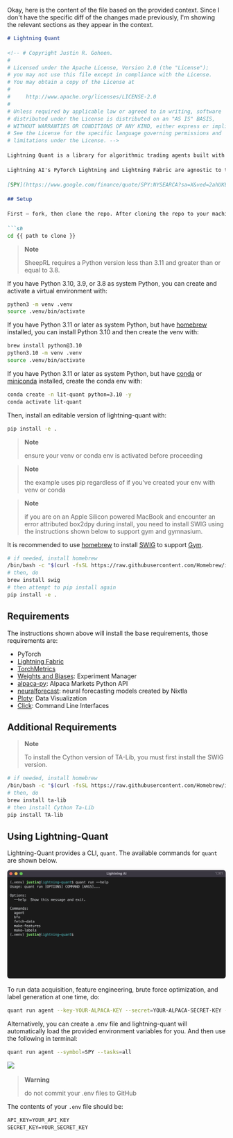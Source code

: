 


          
Okay, here is the content of the <mcfile name="README.md" path="/Users/cheencheen/Downloads/light-quant-main/README.md"></mcfile> file based on the provided context. Since I don't have the specific diff of the changes made previously, I'm showing the relevant sections as they appear in the context.

```markdown:/Users/cheencheen/Downloads/light-quant-main/README.md
# Lightning Quant

<!-- # Copyright Justin R. Goheen.
#
# Licensed under the Apache License, Version 2.0 (the "License");
# you may not use this file except in compliance with the License.
# You may obtain a copy of the License at
#
#     http://www.apache.org/licenses/LICENSE-2.0
#
# Unless required by applicable law or agreed to in writing, software
# distributed under the License is distributed on an "AS IS" BASIS,
# WITHOUT WARRANTIES OR CONDITIONS OF ANY KIND, either express or implied.
# See the License for the specific language governing permissions and
# limitations under the License. -->

Lightning Quant is a library for algorithmic trading agents built with [Lightning AI](https://lightning.ai/) ecosystem projects Nixtla's [neuralforecast](https://github.com/Nixtla/neuralforecast) and Eclectic Sheep's [SheepRL](https://github.com/Eclectic-Sheep/sheeprl). [Alpaca Markets](https://alpaca.markets/) is used to fetch the historical data for the exercise.

Lightning AI's PyTorch Lightning and Lightning Fabric are agnostic to the market broker and data source. One needs only to acquire and preprocess the desired market data and then construct the requisite PyTorch DataLoaders and LightningDataModule for the PyTorch Lightning Trainer or Lightning Fabric training loop that will be used with the bespoke PyTorch model, a SheepRL algorithm, or a neuralforecast model.

[SPY](https://www.google.com/finance/quote/SPY:NYSEARCA?sa=X&ved=2ahUKEwjQ-MKp5az_AhV2mYQIHXfxCu4Q3ecFegQIJRAX) (S&P 500) is used in examples.

## Setup

First – fork, then clone the repo. After cloning the repo to your machine, do the following in terminal to navigate to your clone:

```sh
cd {{ path to clone }}
```

> **Note**
>
> SheepRL requires a Python version less than 3.11 and greater than or equal to 3.8.

If you have Python 3.10, 3.9, or 3.8 as system Python, you can create and activate a virtual environment with:

```sh
python3 -m venv .venv
source .venv/bin/activate
```

If you have Python 3.11 or later as system Python, but have [homebrew](https://brew.sh/) installed, you can install Python 3.10 and then create the venv with:

```sh
brew install python@3.10
python3.10 -m venv .venv
source .venv/bin/activate
```

If you have Python 3.11 or later as system Python, but have [conda](https://docs.conda.io/en/latest/) or [miniconda](https://docs.conda.io/en/latest/miniconda.html) installed, create the conda env with:

```sh
conda create -n lit-quant python=3.10 -y
conda activate lit-quant
```

Then, install an editable version of lightning-quant with:

```sh
pip install -e .
```

> **Note**
>
> ensure your venv or conda env is activated before proceeding

> **Note**
>
> the example uses pip regardless of if you've created your env with venv or conda

> **Note**
>
> if you are on an Apple Silicon powered MacBook and encounter an error attributed box2dpy during install, you need to install SWIG using the instructions shown below to support gym and gymnasium.

It is recommended to use [homebrew](https://brew.sh/) to install [SWIG](https://formulae.brew.sh/formula/swig) to support [Gym](https://github.com/openai/gym).

```sh
# if needed, install homebrew
/bin/bash -c "$(curl -fsSL https://raw.githubusercontent.com/Homebrew/install/HEAD/install.sh)"
# then, do
brew install swig
# then attempt to pip install again
pip install -e .
```

## Requirements

The instructions shown above will install the base requirements, those requirements are:

- PyTorch
- [Lightning Fabric](https://lightning.ai/docs/fabric/stable/)
- [TorchMetrics](https://torchmetrics.readthedocs.io/en/stable/)
- [Weights and Biases](https://docs.wandb.ai/guides): Experiment Manager
- [alpaca-py](https://alpaca.markets/docs/python-sdk/): Alpaca Markets Python API
- [neuralforecast](https://github.com/Nixtla/neuralforecast): neural forecasting models created by Nixtla
- [Ploty](https://plotly.com/python/): Data Visualization
- [Click](https://click.palletsprojects.com/): Command Line Interfaces

## Additional Requirements

> **Note**
>
> To install the Cython version of TA-Lib, you must first install the SWIG version.

```sh
# if needed, install homebrew
/bin/bash -c "$(curl -fsSL https://raw.githubusercontent.com/Homebrew/install/HEAD/install.sh)"
# then, do
brew install ta-lib
# then install Cython Ta-Lib
pip install TA-lib
```

## Using Lightning-Quant

Lightning-Quant provides a CLI, `quant`. The available commands for `quant` are shown below.

![](docs/assets/lightning-quant-run.png)

To run data acquisition, feature engineering, brute force optimization, and label generation at one time, do:

```sh
quant run agent --key-YOUR-ALPACA-KEY --secret=YOUR-ALPACA-SECRET-KEY --symbol=SPY
```

Alternatively, you can create a .env file and lightning-quant will automatically load the provided environment variables for you. And then use the following in terminal:

```sh
quant run agent --symbol=SPY --tasks=all
```

![](docs/assets/agent-run.gif)

> **Warning**
>
> do not commit your .env files to GitHub

The contents of your `.env` file should be:

```txt
API_KEY=YOUR_API_KEY
SECRET_KEY=YOUR_SECRET_KEY
```



        